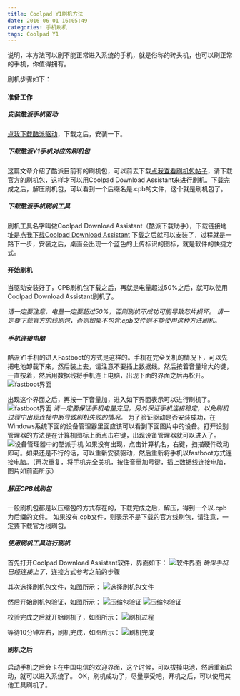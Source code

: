 ```yaml
---
title: Coolpad Y1刷机方法
date: 2016-06-01 16:05:49
categories: 手机刷机
tags: Coolpad Y1
---
```


说明，本方法可以刷不能正常进入系统的手机，就是俗称的砖头机，也可以刷正常的手机，你值得拥有。

刷机步骤如下：

#### 准备工作

##### 安装酷派手机驱动
  [点我下载酷派驱动](http://pan.baidu.com/s/1bpDObkb "酷派手机驱动下载")，下载之后，安装一下。

##### 下载酷派Y1手机对应的刷机包
  这篇文章介绍了酷派目前有的刷机包，可以前去下载[点我查看刷机包帖子](http://tieba.baidu.com/p/4136625814 "刷机包链接")，请下载官方的刷机包，这样才可以用Coolpad Download Assistant来进行刷机。下载完成之后，解压刷机包，可以看到一个后缀名是.cpb的文件，这个就是刷机包了。
<!-- more -->

##### 下载酷派手机刷机工具
  刷机工具名字叫做Coolpad Download Assistant（酷派下载助手），下载链接地址是[点我下载Coolpad Download Assistant](http://pan.baidu.com/s/1o84EiwU "Coolpad Download Assistant" )
  下载之后就可以安装了，过程就是一路下一步，安装之后，桌面会出现一个蓝色的上传标识的图标，就是软件的快捷方式。

#### 开始刷机
  当驱动安装好了，CPB刷机包下载之后，再就是电量超过50%之后，就可以使用Coolpad Download Assistant刷机了。
  
  *请一定要注意，电量一定要超过50%，否则刷机不成功可能导致芯片损坏。*
  *请一定要下载官方的线刷包，否则如果不包含.cpb文件则不能使用这种方法刷机。*

##### 手机连接电脑
  酷派Y1手机的进入Fastboot的方式是这样的。手机在完全关机的情况下，可以先把电池卸载下来，然后装上去，请注意不要插上数据线。然后按着音量增大的键，一直按着，然后用数据线将手机连上电脑，出现下面的界面之后再松开。
  ![fastboot界面](http://cdn.zhangchi.xyz/coolpad_fastboot1.jpg)
  
  出现这个界面之后，再按一下音量加，进入如下界面表示可以进行刷机了。
  ![fastboot界面](http://cdn.zhangchi.xyz/coolpad_fastboot2.jpg)
  *请一定要保证手机电量充足，另外保证手机连接稳定，以免刷机过程中出现连接中断导致刷机失败的情况。*
  为了验证驱动是否安装成功，在Windows系统下面的设备管理器里面应该可以看到下面图片中的设备。打开设别管理器的方法是在计算机图标上面点击右键，出现设备管理器就可以进入了。
  ![设备管理器中的酷派手机](http://cdn.zhangchi.xyz/device_success.png)
  如果没有出现，点击计算机名，右键，扫描硬件改动即可。如果还是不行的话，可以重新安装驱动，然后重新将手机以fastboot方式连接电脑。（再次重复，将手机完全关机，按住音量加号键，插上数据线连接电脑，图片如前面所示）  

##### 解压CPB线刷包
  一般刷机包都是以压缩包的方式存在的，下载完成之后，解压，得到一个以.cpb为后缀的文件。
  如果没有.cpb文件，则表示不是下载的官方线刷包，请注意，一定要下载官方线刷包。
 
##### 使用刷机工具进行刷机
  首先打开Coolpad Download Assistant软件，界面如下：
  ![软件界面](http://cdn.zhangchi.xyz/cds_step1.png)
  *确保手机已经连接上了*，连接方式参考之前的步骤

  其次选择刷机包文件，如图所示：
  ![选择刷机包文件](http://cdn.zhangchi.xyz/cds_step3.png)
	
  然后开始刷机包验证，如图所示：
  ![压缩包验证](http://cdn.zhangchi.xyz/cds_step4.png)
  ![压缩包验证](http://cdn.zhangchi.xyz/cds_step5.png)
 
  校验完成之后就开始刷机了，如图所示：
  ![刷机过程](http://cdn.zhangchi.xyz/cds_step6.png)

  等待10分钟左右，刷机完成，如图所示：
  ![刷机完成](http://cdn.zhangchi.xyz/cds_step7.png)

#### 刷机之后
  启动手机之后会卡在中国电信的欢迎界面，这个时候，可以拔掉电池，然后重新启动，就可以进入系统了。
  OK，刷机成功了，尽量享受吧，开机之后，可以使用其他工具刷机了。

